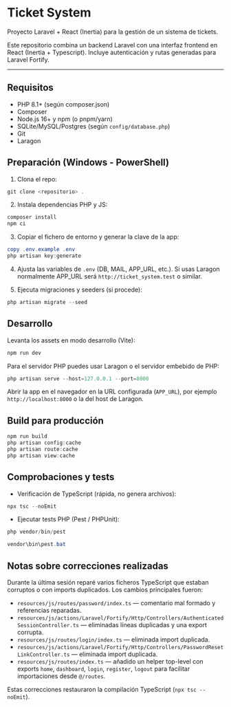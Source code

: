 # Ticket System

Proyecto Laravel + React (Inertia) para la gestión de un sistema de tickets.

Este repositorio combina un backend Laravel con una interfaz frontend en React (Inertia + Typescript). Incluye autenticación y rutas generadas para Laravel Fortify.

---

## Requisitos

- PHP 8.1+ (según composer.json)
- Composer
- Node.js 16+ y npm (o pnpm/yarn)
- SQLite/MySQL/Postgres (según `config/database.php`)
- Git
- Laragon 

## Preparación (Windows - PowerShell)

1. Clona el repo:

```powershell
git clone <repositorio> .
```

2. Instala dependencias PHP y JS:

```powershell
composer install
npm ci
```

3. Copiar el fichero de entorno y generar la clave de la app:

```powershell
copy .env.example .env
php artisan key:generate
```

4. Ajusta las variables de `.env` (DB, MAIL, APP_URL, etc.). Si usas Laragon normalmente APP_URL será `http://ticket_system.test` o similar.

5. Ejecuta migraciones y seeders (si procede):

```powershell
php artisan migrate --seed
```

## Desarrollo

Levanta los assets en modo desarrollo (Vite):

```powershell
npm run dev
```

Para el servidor PHP puedes usar Laragon o el servidor embebido de PHP:

```powershell
php artisan serve --host=127.0.0.1 --port=8000
```

Abrir la app en el navegador en la URL configurada (`APP_URL`), por ejemplo `http://localhost:8000` o la del host de Laragon.

## Build para producción

```powershell
npm run build
php artisan config:cache
php artisan route:cache
php artisan view:cache
```

## Comprobaciones y tests

- Verificación de TypeScript (rápida, no genera archivos):

```powershell
npx tsc --noEmit
```

- Ejecutar tests PHP (Pest / PHPUnit):

```powershell
php vendor/bin/pest

vendor\bin\pest.bat
```

## Notas sobre correcciones realizadas

Durante la última sesión reparé varios ficheros TypeScript que estaban corruptos o con imports duplicados. Los cambios principales fueron:

- `resources/js/routes/password/index.ts` — comentario mal formado y referencias reparadas.
- `resources/js/actions/Laravel/Fortify/Http/Controllers/AuthenticatedSessionController.ts` — eliminadas líneas duplicadas y una export corrupta.
- `resources/js/routes/login/index.ts` — eliminada import duplicada.
- `resources/js/actions/Laravel/Fortify/Http/Controllers/PasswordResetLinkController.ts` — eliminada import duplicada.
- `resources/js/routes/index.ts` — añadido un helper top-level con exports `home`, `dashboard`, `login`, `register`, `logout` para facilitar importaciones desde `@/routes`.

Estas correcciones restauraron la compilación TypeScript (`npx tsc --noEmit`).

